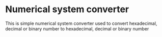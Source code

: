 # Numerical system converter

This is simple numerical system converter used to convert hexadecimal, decimal or binary number to hexadecimal, decimal or binary number  

